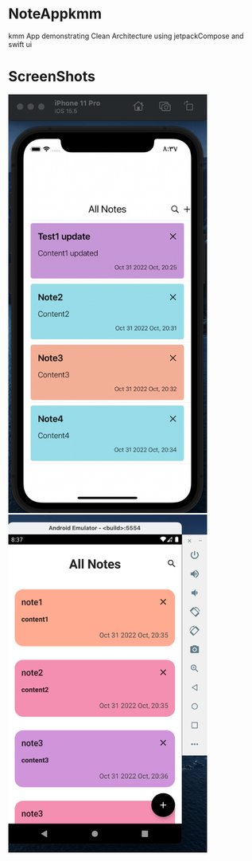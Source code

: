 # NoteAppkmm

kmm App demonstrating Clean Architecture using  jetpackCompose and swift ui

# ScreenShots

<p float="left">
  <img src="/screenShot/ios.png" width="400" />
  <img src="/screenShot/android.png" width="400" /> 
</p>
